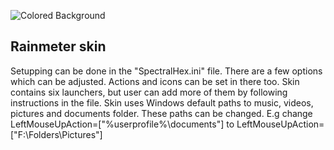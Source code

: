 
![Colored Background](http://i.imgur.com/fZj6hMp.png)

## Rainmeter skin

Setupping can be done in the "SpectralHex.ini" file.
There are a few options which can be adjusted. Actions and icons can be set in there too.
Skin contains six launchers, but user can add more of them by following instructions in the file.
Skin uses Windows default paths to music, videos, pictures and documents folder. These paths can be changed.
E.g change LeftMouseUpAction=["%userprofile%\documents"] to LeftMouseUpAction=["F:\Folders\Pictures"]


